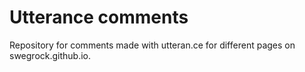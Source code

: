# Utterance comments
Repository for comments made with utteran.ce for different pages on swegrock.github.io.
